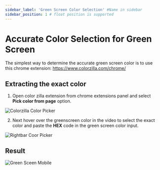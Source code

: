 ```yaml
---
sidebar_label: 'Green Screen Color Selection' #Name in sidebar
sidebar_position: 1 # float position is supported
---
```

# Accurate Color Selection for Green Screen

The simplest way to determine the accurate green screen color is to use this chrome extension: https://www.colorzilla.com/chrome/

## Extracting the exact color

1. Open color zilla extension from chrome extensions panel and select **Pick color from page** option.

![Colorzilla Color Picker](https://s.vrgmetri.com/image/w_900,q_90/gb-web/portal-docs/assets/img/screenshots/green_screen/green_screen_color_selection_colorzilla.png)

2. Next hover over the greenscreen color in the video to select the exact color and paste the **HEX** code in the green screen color input. 

![Rightbar Coor Picker](https://s.vrgmetri.com/image/q_90/gb-web/portal-docs/assets/img/screenshots/green_screen/green_screen_color_selection_rightbar.png)

## Result

![Green Sceen Mobile](https://s.vrgmetri.com/image/q_90/gb-web/portal-docs/assets/img/screenshots/green_screen/green_screen_color_selection_result_mobile.png)
